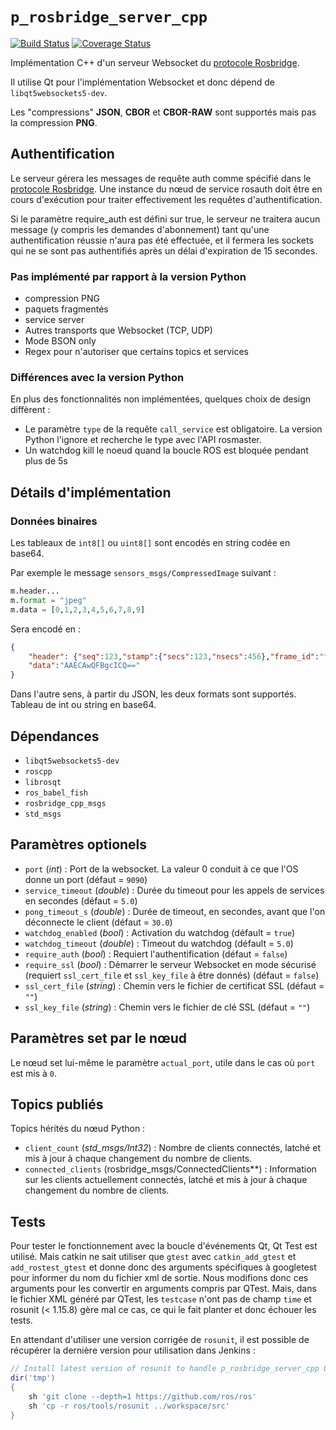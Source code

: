 # `p_rosbridge_server_cpp`

[![Build Status](https://jenkins.robopec.com/buildStatus/icon?job=p_rosbridge_server_cpp%2Fmaster)](https://jenkins.robopec.com/view/LIBS%20COMMON/job/p_rosbridge_server_cpp/job/master/)
[![Coverage Status](https://jenkins.robopec.com/buildStatus/icon?job=p_rosbridge_server_cpp%2Fmaster&config=coverage)](https://jenkins.robopec.com/view/LIBS%20COMMON/job/p_rosbridge_server_cpp/job/master/LCOV_20Report/)

Implémentation C++ d'un serveur Websocket du [protocole Rosbridge](https://github.com/RobotWebTools/rosbridge_suite/blob/develop/ROSBRIDGE_PROTOCOL.md).

Il utilise Qt pour l'implémentation Websocket et donc dépend de `libqt5websockets5-dev`.

Les "compressions" **JSON**, **CBOR** et **CBOR-RAW** sont supportés mais pas la compression **PNG**.

## Authentification

Le serveur gérera les messages de requête auth comme spécifié dans le [protocole Rosbridge](https://github.com/RobotWebTools/rosbridge_suite/blob/ros1/ROSBRIDGE_PROTOCOL.md#33-authentication-message). Une instance du nœud de service rosauth doit être en cours d'exécution pour traiter effectivement les requêtes d'authentification.

Si le paramètre require_auth est défini sur true, le serveur ne traitera aucun message (y compris les demandes d'abonnement) tant qu'une authentification réussie n'aura pas été effectuée, et il fermera les sockets qui ne se sont pas authentifiés après un délai d'expiration de 15 secondes.

### Pas implémenté par rapport à la version Python

- compression PNG
- paquets fragmentés
- service server
- Autres transports que Websocket (TCP, UDP)
- Mode BSON only
- Regex pour n'autoriser que certains topics et services

### Différences avec la version Python

En plus des fonctionnalités non implémentées, quelques choix de design diffèrent :

- Le paramètre `type` de la requête `call_service` est obligatoire. La version Python l'ignore et recherche le type avec l'API rosmaster.
- Un watchdog kill le noeud quand la boucle ROS est bloquée pendant plus de 5s

## Détails d'implémentation

### Données binaires

Les tableaux de `int8[]` ou `uint8[]` sont encodés en string codée en base64.

Par exemple le message `sensors_msgs/CompressedImage` suivant :

```python
m.header...
m.format = "jpeg"
m.data = [0,1,2,3,4,5,6,7,8,9]
```

Sera encodé en :

```json
{
    "header": {"seq":123,"stamp":{"secs":123,"nsecs":456},"frame_id":"frame_id"},"format":"jpeg",
    "data":"AAECAwQFBgcICQ=="
}
```

Dans l'autre sens, à partir du JSON, les deux formats sont supportés. Tableau de int ou string en base64.

## Dépendances

- `libqt5websockets5-dev`
- `roscpp`
- `librosqt`
- `ros_babel_fish`
- `rosbridge_cpp_msgs`
- `std_msgs`

## Paramètres optionels

- `port` (*int*) : Port de la websocket. La valeur 0 conduit à ce que l'OS donne un port (défaut = `9090`)
- `service_timeout` (*double*) : Durée du timeout pour les appels de services en secondes (défaut = `5.0`)
- `pong_timeout_s` (*double*) : Durée de timeout, en secondes, avant que l'on déconnecte le client (défaut = `30.0`)
- `watchdog_enabled` (*bool*) : Activation du watchdog (défault = `true`)
- `watchdog_timeout` (*double*) : Timeout du watchdog (défault = `5.0`)
- `require_auth` (*bool*) : Requiert l'authentification (défaut = `false`)
- `require_ssl` (*bool*) : Démarrer le serveur Websocket en mode sécurisé (requiert `ssl_cert_file` et `ssl_key_file` à être donnés) (défaut = `false`)
- `ssl_cert_file` (*string*) : Chemin vers le fichier de certificat SSL (défaut = `""`)
- `ssl_key_file` (*string*) : Chemin vers le fichier de clé SSL (défaut = `""`)

## Paramètres set par le nœud

Le nœud set lui-même le paramètre `actual_port`, utile dans le cas où `port` est mis à `0`.

## Topics publiés

Topics hérités du nœud Python :

- `client_count` (*std_msgs/Int32*) : Nombre de clients connectés, latché et mis à jour à chaque changement du nombre de clients.
- `connected_clients` (rosbridge_msgs/ConnectedClients**) : Information sur les clients actuellement connectés, latché et mis à jour à chaque changement du nombre de clients.

## Tests

Pour tester le fonctionnement avec la boucle d'événements Qt, Qt Test est utilisé.
Mais catkin ne sait utiliser que `gtest` avec `catkin_add_gtest` et `add_rostest_gtest` et donne donc des arguments spécifiques à googletest pour informer du nom du fichier xml de sortie.
Nous modifions donc ces arguments pour les convertir en arguments compris par QTest.
Mais, dans le fichier XML généré par QTest, les `testcase` n'ont pas de champ `time` et rosunit (< 1.15.8) gère mal ce cas, ce qui le fait planter et donc échouer les tests.

En attendant d'utiliser une version corrigée de `rosunit`, il est possible de récupérer la dernière version pour utilisation dans Jenkins :

```groovy
// Install latest version of rosunit to handle p_rosbridge_server_cpp Qt tests
dir('tmp')
{
    sh 'git clone --depth=1 https://github.com/ros/ros'
    sh 'cp -r ros/tools/rosunit ../workspace/src'
}
```
